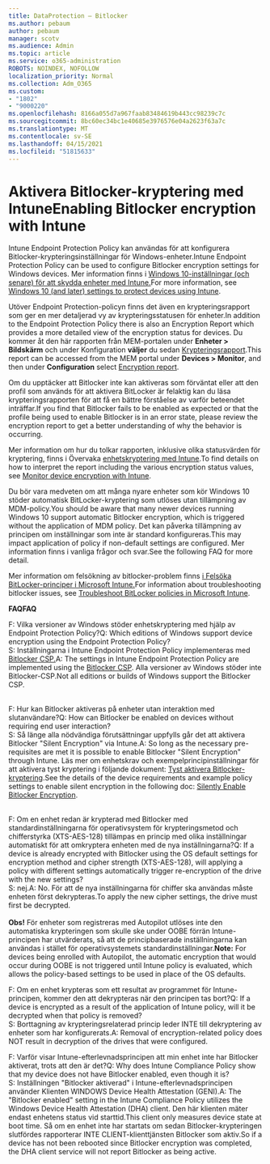 ```yaml
---
title: DataProtection – Bitlocker
ms.author: pebaum
author: pebaum
manager: scotv
ms.audience: Admin
ms.topic: article
ms.service: o365-administration
ROBOTS: NOINDEX, NOFOLLOW
localization_priority: Normal
ms.collection: Adm_O365
ms.custom:
- "1802"
- "9000220"
ms.openlocfilehash: 8166a055d7a967faab83484619b443cc98239c7c
ms.sourcegitcommit: 8bc60ec34bc1e40685e3976576e04a2623f63a7c
ms.translationtype: MT
ms.contentlocale: sv-SE
ms.lasthandoff: 04/15/2021
ms.locfileid: "51815633"
---
```

# <a name="enabling-bitlocker-encryption-with-intune"></a><span data-ttu-id="fdcef-102">Aktivera Bitlocker-kryptering med Intune</span><span class="sxs-lookup"><span data-stu-id="fdcef-102">Enabling Bitlocker encryption with Intune</span></span>

<span data-ttu-id="fdcef-103">Intune Endpoint Protection Policy kan användas för att konfigurera Bitlocker-krypteringsinställningar för Windows-enheter.</span><span class="sxs-lookup"><span data-stu-id="fdcef-103">Intune Endpoint Protection Policy can be used to configure Bitlocker encryption settings for Windows devices.</span></span> <span data-ttu-id="fdcef-104">Mer information finns i [Windows 10-inställningar (och senare) för att skydda enheter med Intune.](https://docs.microsoft.com/intune/endpoint-protection-windows-10#windows-encryption)</span><span class="sxs-lookup"><span data-stu-id="fdcef-104">For more information, see [Windows 10 (and later) settings to protect devices using Intune](https://docs.microsoft.com/intune/endpoint-protection-windows-10#windows-encryption).</span></span>

<span data-ttu-id="fdcef-105">Utöver Endpoint Protection-policyn finns det även en krypteringsrapport som ger en mer detaljerad vy av krypteringsstatusen för enheter.</span><span class="sxs-lookup"><span data-stu-id="fdcef-105">In addition to the Endpoint Protection Policy there is also an Encryption Report which provides a more detailed view of the encryption status for devices.</span></span> <span data-ttu-id="fdcef-106">Du kommer åt den här rapporten från MEM-portalen under **Enheter > Bildskärm** och under Konfiguration **väljer** du sedan [Krypteringsrapport](https://endpoint.microsoft.com/#blade/Microsoft_Intune_DeviceSettings/DevicesMonitorMenu/encryptionReport).</span><span class="sxs-lookup"><span data-stu-id="fdcef-106">This report can be accessed from the MEM portal under **Devices > Monitor**, and then under **Configuration** select [Encryption report](https://endpoint.microsoft.com/#blade/Microsoft_Intune_DeviceSettings/DevicesMonitorMenu/encryptionReport).</span></span>

<span data-ttu-id="fdcef-107">Om du upptäcker att Bitlocker inte kan aktiveras som förväntat eller att den profil som används för att aktivera BitLocker är felaktig kan du läsa krypteringsrapporten för att få en bättre förståelse av varför beteendet inträffar.</span><span class="sxs-lookup"><span data-stu-id="fdcef-107">If you find that Bitlocker fails to be enabled as expected or that the profile being used to enable Bitlocker is in an error state, please review the encryption report to get a better understanding of why the behavior is occurring.</span></span>

<span data-ttu-id="fdcef-108">Mer information om hur du tolkar rapporten, inklusive olika statusvärden för kryptering, finns i Övervaka [enhetskryptering med Intune](https://docs.microsoft.com/mem/intune/protect/encryption-monitor).</span><span class="sxs-lookup"><span data-stu-id="fdcef-108">To find details on how to interpret the report including the various encryption status values, see [Monitor device encryption with Intune](https://docs.microsoft.com/mem/intune/protect/encryption-monitor).</span></span>

<span data-ttu-id="fdcef-109">Du bör vara medveten om att många nyare enheter som kör Windows 10 stöder automatisk BitLocker-kryptering som utlöses utan tillämpning av MDM-policy.</span><span class="sxs-lookup"><span data-stu-id="fdcef-109">You should be aware that many newer devices running Windows 10 support automatic Bitlocker encryption, which is triggered without the application of MDM policy.</span></span> <span data-ttu-id="fdcef-110">Det kan påverka tillämpning av principen om inställningar som inte är standard konfigureras.</span><span class="sxs-lookup"><span data-stu-id="fdcef-110">This may impact application of policy if non-default settings are configured.</span></span> <span data-ttu-id="fdcef-111">Mer information finns i vanliga frågor och svar.</span><span class="sxs-lookup"><span data-stu-id="fdcef-111">See the following FAQ for more detail.</span></span>

<span data-ttu-id="fdcef-112">Mer information om felsökning av bitlocker-problem finns [i Felsöka BitLocker-principer i Microsoft Intune.](https://docs.microsoft.com/intune/protect/troubleshoot-bitlocker-policies)</span><span class="sxs-lookup"><span data-stu-id="fdcef-112">For information about troubleshooting bitlocker issues, see [Troubleshoot BitLocker policies in Microsoft Intune](https://docs.microsoft.com/intune/protect/troubleshoot-bitlocker-policies).</span></span>
 
 
<span data-ttu-id="fdcef-113">**FAQ**</span><span class="sxs-lookup"><span data-stu-id="fdcef-113">**FAQ**</span></span>

<span data-ttu-id="fdcef-114">F: Vilka versioner av Windows stöder enhetskryptering med hjälp av Endpoint Protection Policy?</span><span class="sxs-lookup"><span data-stu-id="fdcef-114">Q: Which editions of Windows support device encryption using the Endpoint Protection Policy?</span></span><br>
<span data-ttu-id="fdcef-115">S: Inställningarna i Intune Endpoint Protection Policy implementeras med [Bitlocker CSP.](https://docs.microsoft.com/windows/client-management/mdm/bitlocker-csp)</span><span class="sxs-lookup"><span data-stu-id="fdcef-115">A: The settings in Intune Endpoint Protection Policy are implemented using the [Bitlocker CSP](https://docs.microsoft.com/windows/client-management/mdm/bitlocker-csp).</span></span> <span data-ttu-id="fdcef-116">Alla versioner av Windows stöder inte Bitlocker-CSP.</span><span class="sxs-lookup"><span data-stu-id="fdcef-116">Not all editions or builds of Windows support the Bitlocker CSP.</span></span> <br><br>

<span data-ttu-id="fdcef-117">F: Hur kan Bitlocker aktiveras på enheter utan interaktion med slutanvändare?</span><span class="sxs-lookup"><span data-stu-id="fdcef-117">Q: How can Bitlocker be enabled on devices without requiring end user interaction?</span></span><br>
<span data-ttu-id="fdcef-118">S: Så länge alla nödvändiga förutsättningar uppfylls går det att aktivera Bitlocker "Silent Encryption" via Intune.</span><span class="sxs-lookup"><span data-stu-id="fdcef-118">A: So long as the necessary pre-requisites are met it is possible to enable Bitlocker "Silent Encryption" through Intune.</span></span> <span data-ttu-id="fdcef-119">Läs mer om enhetskrav och exempelprincipinställningar för att aktivera tyst kryptering i följande dokument: [Tyst aktivera Bitlocker-kryptering](https://docs.microsoft.com/mem/intune/protect/encrypt-devices#silently-enable-bitlocker-on-devices).</span><span class="sxs-lookup"><span data-stu-id="fdcef-119">See the details of the device requirements and example policy settings to enable silent encryption in the following doc: [Silently Enable Bitlocker Encryption](https://docs.microsoft.com/mem/intune/protect/encrypt-devices#silently-enable-bitlocker-on-devices).</span></span> <br><br>

<span data-ttu-id="fdcef-120">F: Om en enhet redan är krypterad med Bitlocker med standardinställningarna för operativsystem för krypteringsmetod och chifferstyrka (XTS-AES-128) tillämpas en princip med olika inställningar automatiskt för att omkryptera enheten med de nya inställningarna?</span><span class="sxs-lookup"><span data-stu-id="fdcef-120">Q: If a device is already encrypted with Bitlocker using the OS default settings for encryption method and cipher strength (XTS-AES-128), will applying a policy with different settings automatically trigger re-encryption of the drive with the new settings?</span></span><br>
<span data-ttu-id="fdcef-121">S: nej.</span><span class="sxs-lookup"><span data-stu-id="fdcef-121">A: No.</span></span> <span data-ttu-id="fdcef-122">För att de nya inställningarna för chiffer ska användas måste enheten först dekrypteras.</span><span class="sxs-lookup"><span data-stu-id="fdcef-122">To apply the new cipher settings, the drive must first be decrypted.</span></span><br><br>
<span data-ttu-id="fdcef-123">**Obs!** För enheter som registreras med Autopilot utlöses inte den automatiska krypteringen som skulle ske under OOBE förrän Intune-principen har utvärderats, så att de principbaserade inställningarna kan användas i stället för operativsystemets standardinställningar.</span><span class="sxs-lookup"><span data-stu-id="fdcef-123">**Note:** For devices being enrolled with Autopilot, the automatic encryption that would occur during OOBE is not triggered until Intune policy is evaluated, which allows the policy-based settings to be used in place of the OS defaults.</span></span>
 
<span data-ttu-id="fdcef-124">F: Om en enhet krypteras som ett resultat av programmet för Intune-principen, kommer den att dekrypteras när den principen tas bort?</span><span class="sxs-lookup"><span data-stu-id="fdcef-124">Q: If a device is encrypted as a result of the  application of Intune policy, will it be decrypted when that policy is removed?</span></span><br>
<span data-ttu-id="fdcef-125">S: Borttagning av krypteringsrelaterad princip leder INTE till dekryptering av enheter som har konfigurerats.</span><span class="sxs-lookup"><span data-stu-id="fdcef-125">A: Removal of encryption-related policy does NOT result in decryption of the drives that were configured.</span></span>
 
<span data-ttu-id="fdcef-126">F: Varför visar Intune-efterlevnadsprincipen att min enhet inte har Bitlocker aktiverat, trots att den är det?</span><span class="sxs-lookup"><span data-stu-id="fdcef-126">Q: Why does Intune Compliance Policy show that my device does not have Bitlocker enabled, even though it is?</span></span><br>
<span data-ttu-id="fdcef-127">S: Inställningen "Bitlocker aktiverad" i Intune-efterlevnadsprincipen använder Klienten WINDOWS Device Health Attestation (GENI).</span><span class="sxs-lookup"><span data-stu-id="fdcef-127">A: The "Bitlocker enabled" setting in the Intune Compliance Policy utilizes the Windows Device Health Attestation  (DHA) client.</span></span> <span data-ttu-id="fdcef-128">Den här klienten mäter endast enhetens status vid starttid.</span><span class="sxs-lookup"><span data-stu-id="fdcef-128">This client only measures device state at boot time.</span></span> <span data-ttu-id="fdcef-129">Så om en enhet inte har startats om sedan Bitlocker-krypteringen slutfördes rapporterar INTE CLIENT-klienttjänsten Bitlocker som aktiv.</span><span class="sxs-lookup"><span data-stu-id="fdcef-129">So if a device has not been rebooted since Bitlocker encryption was completed, the DHA client service will not report Bitlocker as being active.</span></span>
 
 